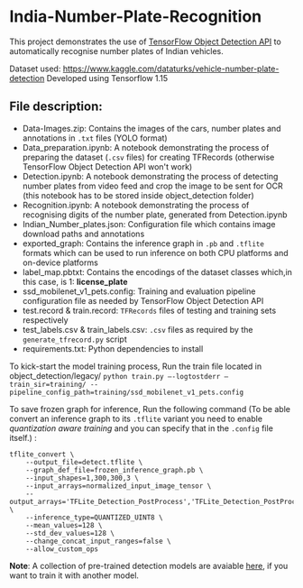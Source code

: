 # India-Number-Plate-Recognition
This project demonstrates the use of [TensorFlow Object Detection API](https://github.com/tensorflow/models/tree/master/research/object_detection) to automatically recognise number plates of Indian vehicles.

Dataset used: https://www.kaggle.com/dataturks/vehicle-number-plate-detection
Developed using Tensorflow 1.15

## File description:

- Data-Images.zip: Contains the images of the cars, number plates and annotations in `.txt` files (YOLO format)
- Data_preparation.ipynb: A notebook demonstrating the process of preparing the dataset (`.csv` files) for creating TFRecords (otherwise TensorFlow Object Detection API won't work)
- Detection.ipynb: A notebook demonstrating the process of detecting number plates from video feed and crop the image to be sent for OCR (this notebook has to be stored inside object_detection folder)
- Recognition.ipynb: A notebook demonstrating the process of recognising digits of the number plate, generated from Detection.ipynb
- Indian_Number_plates.json: Configuration file which contains image download paths and annotations
- exported_graph: Contains the inference graph in `.pb` and `.tflite` formats which can be used to run inference on both CPU platforms and on-device platforms
- label_map.pbtxt: Contains the encodings of the dataset classes which,in this case, is 1: **license_plate**
- ssd_mobilenet_v1_pets.config: Training and evaluation pipeline configuration file as needed by TensorFlow Object Detection API
- test.record & train.record: `TFRecords` files of testing and training sets respectively
- test_labels.csv & train_labels.csv: `.csv` files as required by the `generate_tfrecord.py` script
- requirements.txt: Python dependencies to install


To kick-start the model training process, Run the train file located in object_detection/legacy/
`python train.py –-logtostderr –train_sir=training/ --pipeline_config_path=training/ssd_mobilenet_v1_pets.config`

To save frozen graph for inference, Run the following command (To be able convert an inference graph to its `.tflite` variant you need to enable _quantization aware training_ and you can specify that in the `.config` file itself.) :
```
tflite_convert \
    --output_file=detect.tflite \
    --graph_def_file=frozen_inference_graph.pb \
    --input_shapes=1,300,300,3 \
    --input_arrays=normalized_input_image_tensor \
    --output_arrays='TFLite_Detection_PostProcess','TFLite_Detection_PostProcess:1','TFLite_Detection_PostProcess:2','TFLite_Detection_PostProcess:3'  \
    --inference_type=QUANTIZED_UINT8 \
    --mean_values=128 \
    --std_dev_values=128 \
    --change_concat_input_ranges=false \
    --allow_custom_ops
```
    
**Note**: A collection of pre-trained detection models are avaiable [here](https://github.com/tensorflow/models/blob/master/research/object_detection/g3doc/detection_model_zoo.md), if you want to train it with another model.
